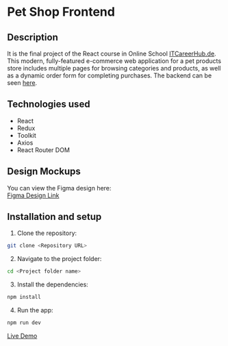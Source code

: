 # Pet Shop Frontend

## Description

It is the final project of the React course in Online School [ITCareerHub.de](https://itcareerhub.de/). This modern, fully-featured e-commerce web application for a pet products store includes multiple pages for browsing categories and products, as well as a dynamic order form for completing purchases. The backend can be seen [here](https://github.com/d-arefyev/pet-shop-backend).

## Technologies used

- React
- Redux
- Toolkit
- Axios
- React Router DOM

## Design Mockups

You can view the Figma design here:  
[Figma Design Link](https://www.figma.com/design/R5vGrjpf5m65SGortGUpwT/Front-end-React-project-(Copy)-(Copy)?t=XuyJwYDE332uACrm-0)

## Installation and setup

1. Clone the repository:

```bash
git clone <Repository URL>
```

2. Navigate to the project folder:

```bash
cd <Project folder name>
```

3. Install the dependencies:

```bash
npm install
```

4. Run the app:

```bash
npm run dev
```

[Live Demo](https://my-portfolio-pet-shop.vercel.app/)